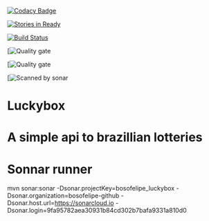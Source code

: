 [![Codacy Badge](https://api.codacy.com/project/badge/Grade/ca35b1b2384440a1a793c51f25303310)](https://www.codacy.com/app/felipethiagoboso/newkoala-api?utm_source=github.com&amp;utm_medium=referral&amp;utm_content=bosofelipe/newkoala-api&amp;utm_campaign=Badge_Grade)

[![Stories in Ready](https://badge.waffle.io/bosofelipe/luckybox.svg?label=ready&title=Ready)](http://waffle.io/bosofelipe/luckybox)

[![Build Status](https://travis-ci.org/bosofelipe/luckybox.svg?branch=master)](https://travis-ci.org/bosofelipe/luckybox)

[![Quality gate](https://sonarcloud.io/api/project_badges/measure?project=bosofelipe_luckybox&metric=alert_status)

[![Quality gate](https://sonarcloud.io/api/project_badges/quality_gate?project=bosofelipe_luckybox)

[![Scanned by sonar](https://sonarcloud.io/api/project_badges/measure?project=bosofelipe_luckybox&metric=alert_status)

# Luckybox

# A simple api to brazillian lotteries

# Sonnar runner

mvn sonar:sonar   -Dsonar.projectKey=bosofelipe_luckybox   -Dsonar.organization=bosofelipe-github   -Dsonar.host.url=https://sonarcloud.io   -Dsonar.login=9fa95782aea30931b84cd302b7bafa9331a810d0